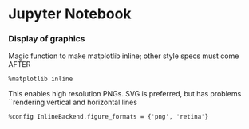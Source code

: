 # Jupyter Notebook

### Display of graphics

Magic function to make matplotlib inline; other style specs must come AFTER

```
%matplotlib inline
```

This enables high resolution PNGs. SVG is preferred, but has problems ``rendering vertical and horizontal lines

```
%config InlineBackend.figure_formats = {'png', 'retina'}
```